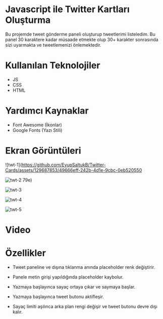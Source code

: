 # Javascript ile Twitter Kartları Oluşturma
Bu projemde tweet gönderme paneli oluşturup tweetlerimi listeledim.
Bu panel 30 karaktere kadar müsaade etmekte olup 30+ karakter sonrasında sizi uyarmakta ve 
tweetlemenizi önlemektedir.

# Kullanılan Teknolojiler
- JS
- CSS
- HTML

# Yardımcı Kaynaklar
- Font Awesome (İkonlar)
- Google Fonts (Yazı Stili)

# Ekran Görüntüleri
![twt-1](https://github.com/EyupSaltukB/Twitter-Cards/assets/129687853/49666eff-242b-4d1e-9cbc-0eb520550

![twt-2](https://github.com/EyupSaltukB/Twitter-Cards/assets/129687853/eff57abf-361b-440a-bae4-6e02fa722e67)
79e)

![twt-3](https://github.com/EyupSaltukB/Twitter-Cards/assets/129687853/401e518c-33f0-4fac-aa43-89c877f5f938)

![twt-4](https://github.com/EyupSaltukB/Twitter-Cards/assets/129687853/3192721d-4d3d-480c-8c4f-16440540b009)

![twt-5](https://github.com/EyupSaltukB/Twitter-Cards/assets/129687853/1e600f41-4a5a-4a8e-8e0d-6c4b4abc8d1e)



# Video


# Özellikler

- Tweet paneline ve dışına tıklanma anında placeholder renk değiştirir. 

- Panele metin girişi yapıldığında placeholder kaybolur.

- Yazmaya başlayınca sayaç ortaya çıkar ve saymaya başlar.

- Yazmaya başlayınca tweet butonu aktifleşir.

- Sayaç limiti aşılınca arka plan rengi değişir ve tweet butonu devre dışı kalır.
